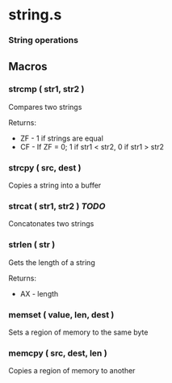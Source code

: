 # string.s
### String operations

## Macros
### strcmp ( str1, str2 )
Compares two strings

Returns:
- ZF - 1 if strings are equal
- CF - If ZF = 0; 1 if str1 < str2, 0 if str1 > str2

### strcpy ( src, dest )
Copies a string into a buffer


### strcat ( str1, str2 ) _TODO_
Concatonates two strings

### strlen ( str )
Gets the length of a string

Returns:
- AX - length

### memset ( value, len, dest )
Sets a region of memory to the same byte

### memcpy ( src, dest, len )
Copies a region of memory to another


